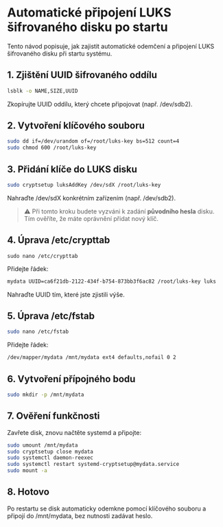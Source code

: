 # Automatické připojení LUKS šifrovaného disku po startu 

Tento návod popisuje, jak zajistit automatické odemčení
a připojení LUKS šifrovaného disku při startu systému.

## 1. Zjištění UUID šifrovaného oddílu

```bash
lsblk -o NAME,SIZE,UUID
```

Zkopírujte UUID oddílu, který chcete připojovat (např. /dev/sdb2).

## 2. Vytvoření klíčového souboru

```bash
sudo dd if=/dev/urandom of=/root/luks-key bs=512 count=4
sudo chmod 600 /root/luks-key
```

## 3. Přidání klíče do LUKS disku

```bash
sudo cryptsetup luksAddKey /dev/sdX /root/luks-key
```
Nahraďte /dev/sdX konkrétním zařízením (např. /dev/sdb2).

> ⚠️ Při tomto kroku budete vyzváni k zadání **původního hesla** disku.  
> Tím ověříte, že máte oprávnění přidat nový klíč.


## 4. Úprava /etc/crypttab

```
sudo nano /etc/crypttab
```

Přidejte řádek:

```bash
mydata UUID=ca6f21db-2122-434f-b754-873bb3f6ac82 /root/luks-key luks
```

Nahraďte UUID tím, které jste zjistili výše.

## 5. Úprava /etc/fstab

```bash
sudo nano /etc/fstab 
```

Přidejte řádek:

```bash 
/dev/mapper/mydata /mnt/mydata ext4 defaults,nofail 0 2
```

## 6. Vytvoření přípojného bodu

```bash
sudo mkdir -p /mnt/mydata
```

## 7. Ověření funkčnosti

Zavřete disk, znovu načtěte systemd a připojte:

```bash
sudo umount /mnt/mydata
sudo cryptsetup close mydata
sudo systemctl daemon-reexec
sudo systemctl restart systemd-cryptsetup@mydata.service
sudo mount -a
```

## 8. Hotovo 

Po restartu se disk automaticky odemkne pomocí klíčového souboru a připojí do /mnt/mydata, bez nutnosti zadávat heslo.
